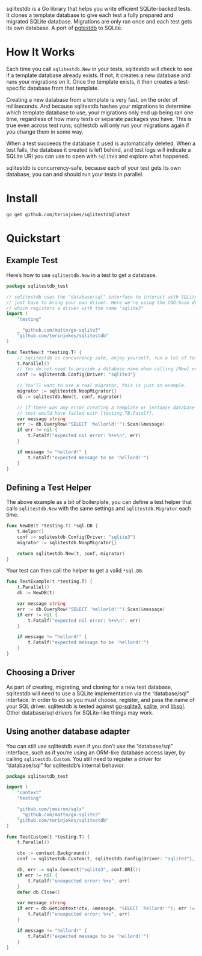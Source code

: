 sqlitestdb is a Go library that helps you write efficient SQLite-backed tests. It clones a template database to give each test a fully prepared and migrated SQLite database. Migrations are only ran once and each test gets its own database. A port of [pgtestdb](https://github.com/peterldowns/pgtestdb) to SQLite.


# How It Works

Each time you call `sqlitestdb.New` in your tests, sqlitestdb will check to see if a template database already exists. If not, it creates a new database and runs your migrations on it. Once the template exists, it then creates a test-specific database from that template.

Creating a new database from a template is very fast, on the order of milliseconds. And because sqlitestdb hashes your migrations to determine which template database to use, your migrations only end up being ran one time, regardless of how many tests or separate packages you have. This is true even across test runs; sqlitestdb will only run your migrations again if you change them in some way.

When a test succeeds the database it used is automatically deleted. When a test fails, the database it created is left behind, and test logs will indicate a SQLite URI you can use to open with `sqlite3` and explore what happened.

sqlitestdb is concurrency-safe, because each of your test gets its own database, you can and should run your tests in parallel.


# Install

```shell
go get github.com/terinjokes/sqlitestdb@latest
```


# Quickstart


## Example Test

Here&rsquo;s how to use `sqlitestdb.New` in a test to get a database.

```go
package sqlitestdb_test

// sqlitestdb uses the "database/sql" interface to interact with SQLite, you
// just have to bring your own driver. Here we're using the CGO-base driver,
// which registers a driver with the name "sqlite3"
import (
	"testing"

	_ "github.com/mattn/go-sqlite3"
	"github.com/terinjokes/sqlitestdb"
)

func TestNew(t *testing.T) {
	// sqlitestdb is concurrency safe, enjoy yourself, run a lot of tests at once.
	t.Parallel()
	// You do not need to provide a database name when calling [New] or [Custom].
	conf := sqlitestdb.Config{Driver: "sqlite3"}

	// You'll want to use a real migrator, this is just an example.
	migrator := sqlitestdb.NoopMigrator{}
	db := sqlitestdb.New(t, conf, migrator)

	// If there was any error creating a template or instance database the
	// test would have failed with [testing.TB.Fatalf].
	var message string
	err := db.QueryRow("SELECT 'hellorld!'").Scan(&message)
	if err != nil {
		t.Fatalf("expected nil error: %+v\n", err)
	}

	if message != "hellord!" {
		t.Fatalf("expected message to be 'hellord!'")
	}
}
```


## Defining a Test Helper

The above example as a bit of boilerplate, you can define a test helper that calls `sqlitestdb.New` with the same settings and `sqlitestdb.Migrator` each time.

```go
func NewDB(t *testing.T) *sql.DB {
	t.Helper()
	conf := sqlitestdb.Config{Driver: "sqlite3"}
	migrator := sqlitestdb.NoopMigrator{}

	return sqlitestdb.New(t, conf, migrator)
}
```

Your test can then call the helper to get a valid `*sql.DB`.

```go
func TestExample(t *testing.T) {
	t.Parallel()
	db := NewDB(t)

	var message string
	err := db.QueryRow("SELECT 'hellorld!'").Scan(&message)
	if err != nil {
		t.Fatalf("expected nil error: %+v\n", err)
	}

	if message != "hellord!" {
		t.Fatalf("expected message to be 'hellord!'")
	}
}
```


## Choosing a Driver

As part of creating, migrating, and cloning for a new test database, sqlitestdb will need to use a SQLite implementation via the &ldquo;database/sql&rdquo; interface. In order to do so you must choose, register, and pass the name of your SQL driver. sqlitestdb is tested against [go-sqlite3](https://github.com/mattn/go-sqlite3), [sqlite](https://modernc.org/sqlite), and [libsql](https://github.com/tursodatabase/go-libsql). Other database/sql drivers for SQLite-like things may work.


## Using another database adapter

You can still use sqlitestdb even if you don&rsquo;t use the &ldquo;database/sql&rdquo; interface, such as if you&rsquo;re using an ORM-like database access layer, by calling `sqlitestdb.Custom`. You still need to register a driver for &ldquo;database/sql&rdquo; for sqlitestdb&rsquo;s internal behavior.

```go
package sqlitestdb_test

import (
	"context"
	"testing"

	"github.com/jmoiron/sqlx"
	_ "github.com/mattn/go-sqlite3"
	"github.com/terinjokes/sqlitestdb"
)

func TestCustom(t *testing.T) {
	t.Parallel()

	ctx := context.Background()
	conf := sqlitestdb.Custom(t, sqlitestdb.Config{Driver: "sqlite3"}, sqlitestdb.NoopMigrator{})

	db, err := sqlx.Connect("sqlite3", conf.URI())
	if err != nil {
		t.Fatalf("unexpected error: %+v", err)
	}
	defer db.Close()

	var message string
	if err = db.GetContext(ctx, &message, "SELECT 'hellord!'"); err != nil {
		t.Fatalf("unexpected error: %+v", err)
	}

	if message != "hellord!" {
		t.Fatalf("expected message to be 'hellord!'")
	}
}
```
